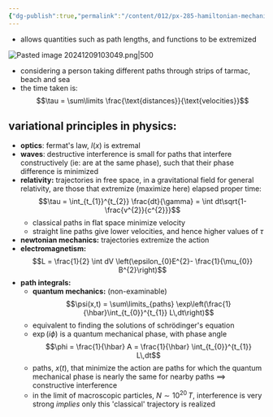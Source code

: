 ```yaml
---
{"dg-publish":true,"permalink":"/content/012/px-285-hamiltonian-mechanics-and-fluid-dynamics/term-1-hamiltonian-mechanics/b-variational-principles/px-285-b1-variational-principles/","noteIcon":"1","created":"2025-08-27T13:14:16.098+01:00","updated":"2024-12-09T10:31:05.000+00:00"}
---
```


- allows quantities such as path lengths, and functions to be extremized 

![Pasted image 20241209103049.png|500](/img/user/pics/Pasted%20image%2020241209103049.png)

- considering a person taking different paths through strips of tarmac, beach and sea
- the time taken is: 
$$\tau = \sum\limits \frac{\text{distances}}{\text{velocities}}$$
## variational principles in physics:
- **optics**: fermat's law, $l(x)$ is extremal
- **waves**: destructive interference is small for paths that interfere constructively (ie: are at the same phase), such that their phase difference is minimized
- **relativity:** trajectories in free space, in a gravitational field for general relativity, are those that extremize (maximize here) elapsed proper time: 
$$\tau = \int_{t_{1}}^{t_{2}} \frac{dt}{\gamma} = \int dt\sqrt{1- \frac{v^{2}}{c^{2}}}$$
	- classical paths in flat space minimize velocity
	- straight line paths give lower velocities, and hence higher values of $\tau$
- **newtonian mechanics:** trajectories extremize the action
- **electromagnetism:** 
$$L = \frac{1}{2} \int dV \left(\epsilon_{0}E^{2}- \frac{1}{\mu_{0}} B^{2}\right)$$
- **path integrals:**
	- **quantum mechanics:** (non-examinable) 
	$$\psi(x,t) = \sum\limits_{paths} \exp\left(\frac{1}{\hbar}\int_{t_{0}}^{t_{1}} L\,dt\right)$$
	- equivalent to finding the solutions of schrödinger's equation
	- $\exp(i\phi)$ is a quantum mechanical phase, with phase angle 
	$$\phi = \frac{1}{\hbar} A = \frac{1}{\hbar} \int_{t_{0}}^{t_{1}} L\,dt$$
	- paths, $x(t)$, that minimize the action are paths for which the quantum mechanical phase is nearly the same for nearby paths $\implies$ constructive interference
	- in the limit of macroscopic particles, $N\sim10^{20}\,T$, interference is very strong $implies$ only this 'classical' trajectory is realized
